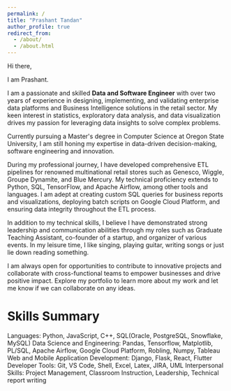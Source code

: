 ```yaml
---
permalink: /
title: "Prashant Tandan"
author_profile: true
redirect_from: 
  - /about/
  - /about.html
---
```


Hi there,

I am Prashant. 

I am a passionate and skilled **Data and Software Engineer** with over two years of experience in designing, implementing, and validating enterprise data platforms and Business Intelligence solutions in the retail sector. My keen interest in statistics, exploratory data analysis, and data visualization drives my passion for leveraging data insights to solve complex problems.

Currently pursuing a Master's degree in Computer Science at Oregon State University, I am still honing my expertise in data-driven decision-making, software engineering and innovation.

During my professional journey, I have developed comprehensive ETL pipelines for renowned multinational retail stores such as Genesco, Wiggle, Groupe Dynamite, and Blue Mercury. My technical proficiency extends to Python, SQL, TensorFlow, and Apache Airflow, among other tools and languages. I am adept at creating custom SQL queries for business reports and visualizations, deploying batch scripts on Google Cloud Platform, and ensuring data integrity throughout the ETL process.

In addition to my technical skills, I believe I have demonstrated strong leadership and communication abilities through my roles such as Graduate Teaching Assistant, co-founder of a startup, and organizer of various events. In my leisure time, I like singing, playing guitar, writing songs or just lie down reading something.

I am always open for opportunities to contribute to innovative projects and collaborate with cross-functional teams to empower businesses and drive positive impact. Explore my portfolio to learn more about my work and let me know if we can collaborate on any ideas.

Skills Summary
==============
Languages: Python, JavaScript, C++, SQL(Oracle, PostgreSQL, Snowflake, MySQL)
Data Science and Engineering: Pandas, Tensorflow, Matplotlib, PL/SQL, Apache Airflow, Google Cloud Platform, Robling, Numpy, Tableau
Web and Mobile Application Development: Django, Flask, React, Flutter
Developer Tools: Git, VS Code, Shell, Excel, Latex, JIRA, UML
Interpersonal Skills: Project Management, Classroom Instruction, Leadership, Technical report writing

